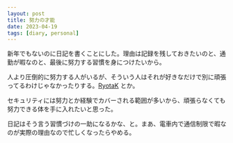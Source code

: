 ```yaml
---
layout: post
title: 努力の才能
date: 2023-04-19
tags: [diary, personal]
---
```

新年でもないのに日記を書くことにした。理由は記録を残しておきたいのと、通勤が暇なのと、最後に努力する習慣を身につけたいから。

人より圧倒的に努力する人がいるが、そういう人はそれが好きなだけで別に頑張ってるわけじゃなかったりする。[RyotaK](https://twitter.com/ryotkak)	とか。

セキュリティには努力とか経験でカバーされる範囲が多いから、頑張らなくても努力できる体を手に入れたいと思った。

日記はそう言う習慣づけの一助になるかな、と。まあ、電車内で通信制限で暇なのが実際の理由なので忙しくなったらやめる。
